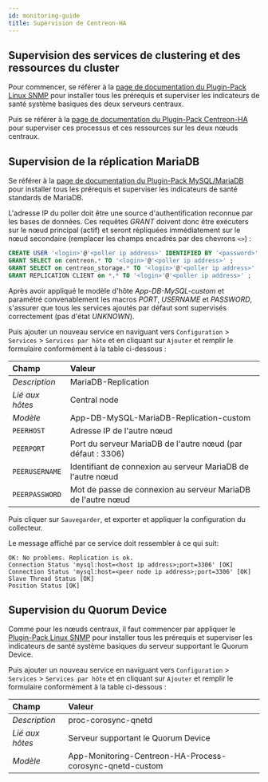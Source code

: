 ```yaml
---
id: monitoring-guide
title: Supervision de Centreon-HA
---
```


## Supervision des services de clustering et des ressources du cluster

Pour commencer, se référer à la [page de documentation du Plugin-Pack Linux SNMP](integrations/plugin-packs/procedures/operatingsystems-linux-snmp.md) pour installer tous les prérequis et superviser les indicateurs de santé système basiques des deux serveurs centraux.

Puis se référer à la [page de documentation du Plugin-Pack Centreon-HA](integrations/plugin-packs/procedures/applications-monitoring-centreon-ha.md) pour superviser ces processus et ces ressources sur les deux nœuds centraux.

## Supervision de la réplication MariaDB

Se référer à la [page de documentation du Plugin-Pack MySQL/MariaDB](integrations/plugin-packs/procedures/applications-databases-mysql.md) pour installer tous les prérequis et superviser les indicateurs de santé standards de MariaDB.

L'adresse IP du poller doit être une source d'authentification reconnue par les bases de données. Ces requêtes *GRANT* doivent donc être exécuters sur le nœud principal (actif) et seront répliquées immédiatement sur le nœud secondaire (remplacer les champs encadrés par des chevrons `<>`) :

```sql
CREATE USER '<login>'@'<poller ip address>' IDENTIFIED BY '<password>';
GRANT SELECT on centreon.* TO '<login>'@'<poller ip address>' ;
GRANT SELECT on centreon_storage.* TO '<login>'@'<poller ip address>' ;
GRANT REPLICATION CLIENT on *.* TO '<login>'@'<poller ip address>' ;
```

Après avoir appliqué le modèle d'hôte *App-DB-MySQL-custom* et paramétré convenablement les macros *PORT*, *USERNAME* et *PASSWORD*, s'assurer que tous les services ajoutés par défaut sont supervisés correctement (pas d'état *UNKNOWN*).

Puis ajouter un nouveau service en naviguant vers `Configuration` > `Services` > `Services par hôte` et en cliquant sur `Ajouter` et remplir le formulaire conformément à la table ci-dessous :

| Champ           | Valeur                                                       |
|:----------------|:-------------------------------------------------------------|
| *Description*   | MariaDB-Replication                                          |
| *Lié aux hôtes* | Central node                                                 |
| *Modèle*        | App-DB-MySQL-MariaDB-Replication-custom                      |
| `PEERHOST`      | Adresse IP de l'autre nœud                                   |
| `PEERPORT`      | Port du serveur MariaDB de l'autre nœud (par défaut : 3306)  |
| `PEERUSERNAME`  | Identifiant de connexion au serveur MariaDB de l'autre nœud  |
| `PEERPASSWORD`  | Mot de passe de connexion au serveur MariaDB de l'autre nœud |

Puis cliquer sur `Sauvegarder`, et exporter et appliquer la configuration du collecteur.

Le message affiché par ce service doit ressembler à ce qui suit:

```text
OK: No problems. Replication is ok.
Connection Status 'mysql:host=<host ip address>;port=3306' [OK]
Connection Status 'mysql:host=<peer node ip address>;port=3306' [OK]
Slave Thread Status [OK]
Position Status [OK]
```

## Supervision du Quorum Device

Comme pour les nœuds centraux, il faut commencer par appliquer le [Plugin-Pack Linux SNMP](integrations/plugin-packs/procedures/operatingsystems-linux-snmp.md) pour installer tous les prérequis et superviser les indicateurs de santé système basiques du serveur supportant le Quorum Device.

Puis ajouter un nouveau service en naviguant vers `Configuration` > `Services` > `Services par hôte` et en cliquant sur `Ajouter` et remplir le formulaire conformément à la table ci-dessous :

| Champ           | Valeur                                                   |
|:----------------|:---------------------------------------------------------|
| *Description*   | proc-corosync-qnetd                                      |
| *Lié aux hôtes* | Serveur supportant le Quorum Device                      |
| *Modèle*        | App-Monitoring-Centreon-HA-Process-corosync-qnetd-custom |





